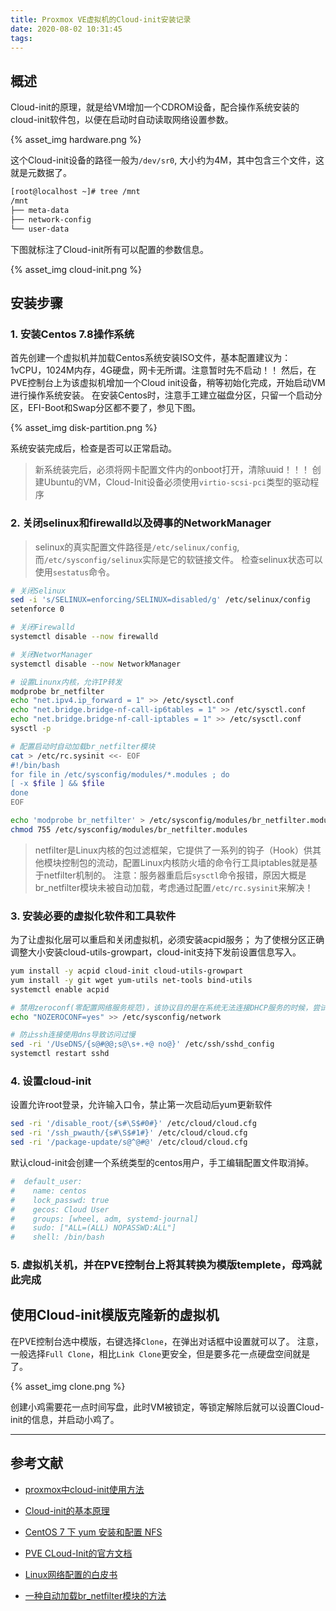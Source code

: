 ```yaml
---
title: Proxmox VE虚拟机的Cloud-init安装记录
date: 2020-08-02 10:31:45
tags:
---
```


## 概述

Cloud-init的原理，就是给VM增加一个CDROM设备，配合操作系统安装的cloud-init软件包，以便在启动时自动读取网络设置参数。

{% asset_img hardware.png %}

这个Cloud-init设备的路径一般为`/dev/sr0`, 大小约为4M，其中包含三个文件，这就是元数据了。

``` sh
[root@localhost ~]# tree /mnt
/mnt
├── meta-data
├── network-config
└── user-data
```

下图就标注了Cloud-init所有可以配置的参数信息。

{% asset_img cloud-init.png %}

## 安装步骤

### 1. 安装Centos 7.8操作系统

首先创建一个虚拟机并加载Centos系统安装ISO文件，基本配置建议为：1vCPU，1024M内存，4G硬盘，网卡无所谓。注意暂时先不启动！！
然后，在PVE控制台上为该虚拟机增加一个Cloud init设备，稍等初始化完成，开始启动VM进行操作系统安装。
在安装Centos时，注意手工建立磁盘分区，只留一个启动分区，EFI-Boot和Swap分区都不要了，参见下图。

{% asset_img disk-partition.png %}

系统安装完成后，检查是否可以正常启动。

> 新系统装完后，必须将网卡配置文件内的onboot打开，清除uuid！！！
> 创建Ubuntu的VM，Cloud-Init设备必须使用`virtio-scsi-pci`类型的驱动程序

### 2. 关闭selinux和firewalld以及碍事的NetworkManager

> selinux的真实配置文件路径是`/etc/selinux/config`,而`/etc/sysconfig/selinux`实际是它的软链接文件。
> 检查selinux状态可以使用`sestatus`命令。

``` sh
# 关闭Selinux
sed -i 's/SELINUX=enforcing/SELINUX=disabled/g' /etc/selinux/config
setenforce 0

# 关闭Firewalld
systemctl disable --now firewalld

# 关闭NetworManager
systemctl disable --now NetworkManager

# 设置Linunx内核，允许IP转发
modprobe br_netfilter
echo "net.ipv4.ip_forward = 1" >> /etc/sysctl.conf
echo "net.bridge.bridge-nf-call-ip6tables = 1" >> /etc/sysctl.conf
echo "net.bridge.bridge-nf-call-iptables = 1" >> /etc/sysctl.conf
sysctl -p

# 配置启动时自动加载br_netfilter模块
cat > /etc/rc.sysinit <<- EOF
#!/bin/bash
for file in /etc/sysconfig/modules/*.modules ; do
[ -x $file ] && $file
done
EOF

echo 'modprobe br_netfilter' > /etc/sysconfig/modules/br_netfilter.modules
chmod 755 /etc/sysconfig/modules/br_netfilter.modules
```

> netfilter是Linux内核的包过滤框架，它提供了一系列的钩子（Hook）供其他模块控制包的流动，配置Linux内核防火墙的命令行工具iptables就是基于netfilter机制的。
> 注意：服务器重启后`sysctl`命令报错，原因大概是br_netfilter模块未被自动加载，考虑通过配置`/etc/rc.sysinit`来解决！

### 3. 安装必要的虚拟化软件和工具软件

为了让虚拟化层可以重启和关闭虚拟机，必须安装acpid服务；
为了使根分区正确调整大小安装cloud-utils-growpart，cloud-init支持下发前设置信息写入。

``` sh
yum install -y acpid cloud-init cloud-utils-growpart
yum install -y git wget yum-utils net-tools bind-utils
systemctl enable acpid

# 禁用zeroconf(零配置网络服务规范)，该协议目的是在系统无法连接DHCP服务的时候，尝试获取类似169.254.0.0的保留IP
echo "NOZEROCONF=yes" >> /etc/sysconfig/network

# 防止ssh连接使用dns导致访问过慢
sed -ri '/UseDNS/{s@#@@;s@\s+.+@ no@}' /etc/ssh/sshd_config
systemctl restart sshd
```

### 4. 设置cloud-init

设置允许root登录，允许输入口令，禁止第一次启动后yum更新软件

``` sh
sed -ri '/disable_root/{s#\S$#0#}' /etc/cloud/cloud.cfg
sed -ri '/ssh_pwauth/{s#\S$#1#}' /etc/cloud/cloud.cfg
sed -ri '/package-update/s@^@#@' /etc/cloud/cloud.cfg
```

默认cloud-init会创建一个系统类型的centos用户，手工编辑配置文件取消掉。

``` conf
#  default_user:
#    name: centos
#    lock_passwd: true
#    gecos: Cloud User
#    groups: [wheel, adm, systemd-journal]
#    sudo: ["ALL=(ALL) NOPASSWD:ALL"]
#    shell: /bin/bash
```

### 5. 虚拟机关机，并在PVE控制台上将其转换为模版templete，母鸡就此完成

## 使用Cloud-init模版克隆新的虚拟机

在PVE控制台选中模版，右键选择`Clone`，在弹出对话框中设置就可以了。
注意，一般选择`Full Clone`，相比`Link Clone`更安全，但是要多花一点硬盘空间就是了。

{% asset_img clone.png %}

创建小鸡需要花一点时间写盘，此时VM被锁定，等锁定解除后就可以设置Cloud-init的信息，并启动小鸡了。

---

## 参考文献

- [proxmox中cloud-init使用方法](https://kinkinlu.com/2019/04/18/proxmox%E4%B8%ADcloud-init%E4%BD%BF%E7%94%A8%E6%96%B9%E6%B3%95/)
- [Cloud-init的基本原理](https://xixiliguo.github.io/post/cloud-init-1/)
- [CentOS 7 下 yum 安装和配置 NFS](https://qizhanming.com/blog/2018/08/08/how-to-install-nfs-on-centos-7)
- [PVE CLoud-Init的官方文档](https://pve.proxmox.com/wiki/Cloud-Init_Support)

- [Linux网络配置的白皮书](https://feisky.gitbooks.io/sdn/content/linux/iptables.html)
- [一种自动加载br_netfilter模块的方法](https://www.icode9.com/content-4-718596.html)
